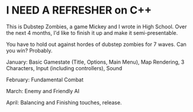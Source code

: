 # I NEED A REFRESHER on C++

This is Dubstep Zombies, a game Mickey and I wrote in High School. Over the next 4 months, I'd like to finish it up and make it semi-presentable.

You have to hold out against hordes of dubstep zombies for 7 waves. Can you win? Probably.

January: Basic Gamestate (Title, Options, Main Menu), Map Rendering, 3 Characters, Input (including controllers), Sound

February: Fundamental Combat

March: Enemy and Friendly AI

April: Balancing and Finishing touches, release.


